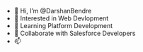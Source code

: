- 👋 Hi, I’m @DarshanBendre
- 👀 Interested in Web Devlopment
- 🌱 Learning Platform Development
- 💞️ Collaborate with Salesforce Developers
- 📫 

<!---
DarshanBendre/DarshanBendre is a ✨ special ✨ repository because its `README.md` (this file) appears on your GitHub profile.
You can click the Preview link to take a look at your changes.
--->
